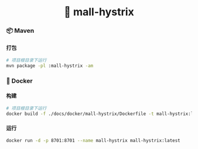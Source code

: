 <h1 align="center">🏪 mall-hystrix</h1>

### 📦 Maven

#### 打包

```bash
# 项目根目录下运行
mvn package -pl :mall-hystrix -am
```

### 🐳 Docker

#### 构建

```bash
# 项目根目录下运行
docker build -f ./docs/docker/mall-hystrix/Dockerfile -t mall-hystrix:latest .
```

#### 运行

```bash
docker run -d -p 8701:8701 --name mall-hystrix mall-hystrix:latest
```
